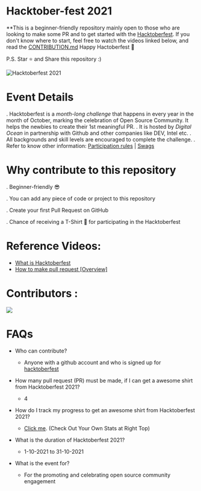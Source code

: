 # Hacktober-fest 2021

**This is a beginner-friendly repository mainly open to those who are looking to make some PR and to get started with the
[Hacktoberfest](https://hacktoberfest.digitalocean.com/). If you don't
know where to start, feel free to watch the videos linked below, and
read the [CONTRIBUTION.md](https://github.com/shreyaj1/Hacktober-fest/blob/main/CONTRIBUTION.md)
Happy Hactoberfest 🧡

P.S. Star ⭐ and Share this repository :)

![Hacktoberfest 2021](https://hacktoberfest.digitalocean.com/_nuxt/img/logo-hacktoberfest-full.f42e3b1.svg)


# Event Details

. Hacktoberfest is a *month-long challenge* that happens in every year in the month of October, marking the celebration of Open Source Community. It helps the newbies to create their 1st meaningful PR.
. It is hosted by *Digital Ocean* in partnership with Github and other companies like DEV, Intel etc.
. All backgrounds and skill levels are encouraged to complete the challenge.
. Refer to know other information: [Participation rules](https://hacktoberfest.digitalocean.com/resources/participation) | [Swags](https://hacktoberfestswaglist.com/)


# Why contribute to this repository 

. Beginner-friendly 😎

. You can add any piece of code or project to this repository 

. Create your first Pull Request on GitHub

. Chance of receiving a T-Shirt 👕 for participating in the Hacktoberfest


# Reference Videos:

- [What is Hacktoberfest](https://youtu.be/xBPFzXa9Fio)
- [How to make pull request [Overview]](https://youtu.be/f8sKlxQd1Bs)


# Contributors :
<a href="https://github.com/shreyaj1/Hacktober-fest/graphs/contributors">
  <img src="https://contrib.rocks/image?repo=shreyaj1/Hacktober-fest"/>
</a>


# FAQs 

- Who can contribute?
  - Anyone with a github account and who is signed up for
[hacktoberfest](https://hacktoberfest.digitalocean.com/)

- How many pull request (PR) must be made, if I can get a awesome shirt from Hacktoberfest 2021?
  - 4

- How do I track my progress to get an awesome shirt from Hacktoberfest 2021?
  - [Click me](https://hacktoberfest.digitalocean.com/profile/). (Check Out Your Own Stats at Right Top)

- What is the duration of Hacktoberfest 2021?
  - 1-10-2021 to 31-10-2021

- What is the event for?
  - For the promoting and celebrating open source community engagement

